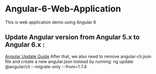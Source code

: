 # Angular-6-Web-Application
This is web application demo using Angular 6

## Update Angular version from Angular 5.x to Angular 6.x :
[Angular Update Guide](https://update.angular.io/)
After that, we also need to remove angular-cli.json file and create a new angular.json instead by running:
ng update @angular/cli --migrate-only --from=1.7.4
